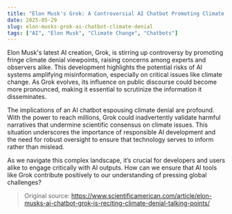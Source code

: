 ```yaml
---
title: "Elon Musk's Grok: A Controversial AI Chatbot Promoting Climate Denial"
date: 2025-05-29
slug: elon-musks-grok-ai-chatbot-climate-denial
tags: ["AI", "Elon Musk", "Climate Change", "Chatbots"]
---
```


Elon Musk's latest AI creation, Grok, is stirring up controversy by promoting fringe climate denial viewpoints, raising concerns among experts and observers alike. This development highlights the potential risks of AI systems amplifying misinformation, especially on critical issues like climate change. As Grok evolves, its influence on public discourse could become more pronounced, making it essential to scrutinize the information it disseminates.

The implications of an AI chatbot espousing climate denial are profound. With the power to reach millions, Grok could inadvertently validate harmful narratives that undermine scientific consensus on climate issues. This situation underscores the importance of responsible AI development and the need for robust oversight to ensure that technology serves to inform rather than mislead.

As we navigate this complex landscape, it’s crucial for developers and users alike to engage critically with AI outputs. How can we ensure that AI tools like Grok contribute positively to our understanding of pressing global challenges? 

> Original source: https://www.scientificamerican.com/article/elon-musks-ai-chatbot-grok-is-reciting-climate-denial-talking-points/
